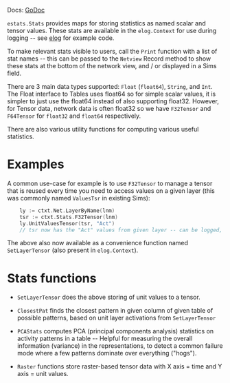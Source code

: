 Docs: [GoDoc](https://pkg.go.dev/github.com/emer/emergent/estats)

`estats.Stats` provides maps for storing statistics as named scalar and tensor values.  These stats are available in the `elog.Context` for use during logging -- see [elog](https://github.com/emer/emergent/tree/main/elog) for example code.

To make relevant stats visible to users, call the `Print` function with a list of stat names -- this can be passed to the `Netview` Record method to show these stats at the bottom of the network view, and / or displayed in a Sims field.

There are 3 main data types supported: `Float` (`float64`), `String`, and `Int`. The Float interface to Tables uses float64 so for simple scalar values, it is simpler to just use the float64 instead of also supporting float32.  However, for Tensor data, network data is often float32 so we have `F32Tensor` and `F64Tensor` for `float32` and `float64` respectively.

There are also various utility functions for computing various useful statistics.

# Examples

A common use-case for example is to use `F32Tensor` to manage a tensor that is reused every time you need to access values on a given layer (this was commonly named `ValuesTsr` in existing Sims):

```Go
    ly := ctxt.Net.LayerByName(lnm)
    tsr := ctxt.Stats.F32Tensor(lnm)
    ly.UnitValuesTensor(tsr, "Act")
    // tsr now has the "Act" values from given layer -- can be logged, computed on, etc..
```

The above also now available as a convenience function named `SetLayerTensor` (also present in `elog.Context`).

# Stats functions

* `SetLayerTensor` does the above storing of unit values to a tensor.

* `ClosestPat` finds the closest pattern in given column of given table of possible patterns, based on unit layer activations from `SetLayerTensor`

* `PCAStats` computes PCA (principal components analysis) statistics on activity patterns in a table -- Helpful for measuring the overall information (variance) in the representations, to detect a common failure mode where a few patterns dominate over everything ("hogs").

* `Raster` functions store raster-based tensor data with X axis = time and Y axis = unit values.

